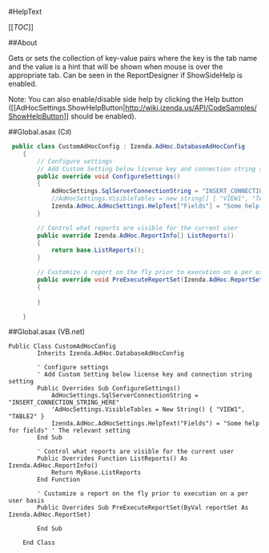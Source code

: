 #HelpText

[[_TOC_]]

##About

Gets or sets the collection of key-value pairs where the key is the tab name and the value is a hint that will be shown when mouse is over the appropriate tab. 
Can be seen in the ReportDesigner if ShowSideHelp is enabled. 

Note: You can also enable/disable side help by clicking the Help button ([[AdHocSettings.ShowHelpButton|http://wiki.izenda.us/API/CodeSamples/ShowHelpButton]] should be enabled).

##Global.asax (C♯)

```csharp
 public class CustomAdHocConfig : Izenda.AdHoc.DatabaseAdHocConfig
    {
        // Configure settings
        // Add Custom Setting below license key and connection string setting
        public override void ConfigureSettings()
        {
            AdHocSettings.SqlServerConnectionString = "INSERT_CONNECTION_STRING_HERE";
            //AdHocSettings.VisibleTables = new string[] { "VIEW1", "TABLE2" };
            Izenda.AdHoc.AdHocSettings.HelpText["Fields"] = "Some help for fields"; //The relevant setting
        }

        // Control what reports are visible for the current user
        public override Izenda.AdHoc.ReportInfo[] ListReports()
        {
            return base.ListReports();
        }

        // Customize a report on the fly prior to execution on a per user basis
        public override void PreExecuteReportSet(Izenda.AdHoc.ReportSet reportSet)
        {
            
        }

    }
```

##Global.asax (VB.net)

```visualbasic
Public Class CustomAdHocConfig
        Inherits Izenda.AdHoc.DatabaseAdHocConfig
        
        ' Configure settings
        ' Add Custom Setting below license key and connection string setting
        Public Overrides Sub ConfigureSettings()
            AdHocSettings.SqlServerConnectionString = "INSERT_CONNECTION_STRING_HERE"
            'AdHocSettings.VisibleTables = New String() { "VIEW1", "TABLE2" }
            Izenda.AdHoc.AdHocSettings.HelpText("Fields") = "Some help for fields" ' The relevant setting
        End Sub
        
        ' Control what reports are visible for the current user
        Public Overrides Function ListReports() As Izenda.AdHoc.ReportInfo()
            Return MyBase.ListReports
        End Function

        ' Customize a report on the fly prior to execution on a per user basis
        Public Overrides Sub PreExecuteReportSet(ByVal reportSet As Izenda.AdHoc.ReportSet)
        
        End Sub

    End Class
```